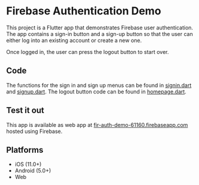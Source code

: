 # Firebase Authentication Demo

This project is a Flutter app that demonstrates Firebase user authentication. The app contains a sign-in button and a sign-up button so that the user can either log into an existing account or create a new one.

Once logged in, the user can press the logout button to start over.

## Code
The functions for the sign in and sign up menus can be found in [signin.dart](lib/signin.dart) and [signup.dart](lib/signup.dart). The logout button code can be found in [homepage.dart](lib/homepage.dart).

## Test it out
This app is available as web app at [fir-auth-demo-61160.firebaseapp.com](https://fir-auth-demo-61160.firebaseapp.com) hosted using Firebase.

## Platforms
- iOS (11.0+)
- Android (5.0+)
- Web